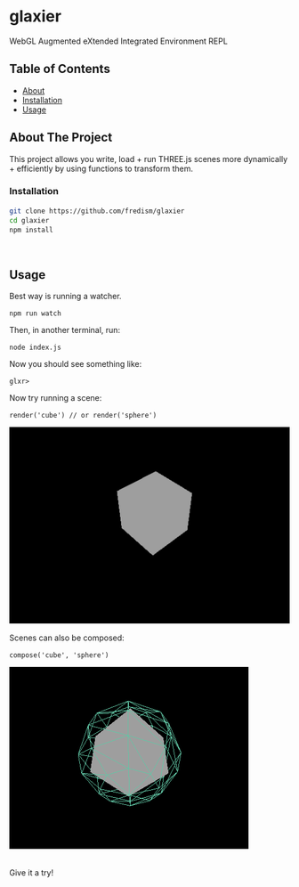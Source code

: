 # glaxier
WebGL Augmented eXtended Integrated Environment REPL



<!-- TABLE OF CONTENTS -->
## Table of Contents

* [About](#about-the-project)
* [Installation](#installation)
* [Usage](#usage)



<!-- ABOUT THE PROJECT -->
## About The Project
This project allows you write, load + run THREE.js scenes more dynamically + efficiently by using functions to transform them.


<!-- GETTING STARTED -->
<!--
## Getting Started

To get a local copy up and running follow these simple steps.

### Prerequisites

This is an example of how to list things you need to use the software and how to install them.
* npm
```sh
npm install npm@latest -g
```
-->

### Installation
 
```sh
git clone https://github.com/fredism/glaxier
cd glaxier
npm install
```

<br />


<!-- USAGE EXAMPLES -->
## Usage
Best way is running a watcher.
```
npm run watch
```

Then, in another terminal, run:
```
node index.js
```

Now you should see something like:
```
glxr>
```

Now try running a scene:
```
render('cube') // or render('sphere')
```
![alt text](https://github.com/fredism/glaxier/blob/master/assets/img/cube.png?raw=true)


Scenes can also be composed:
```
compose('cube', 'sphere')
```
![alt text](https://github.com/fredism/glaxier/blob/master/assets/img/composed.png?raw=true)

<br />
Give it a try!

